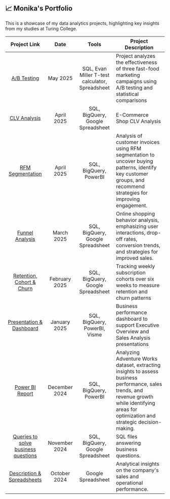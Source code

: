 ## 📈 Monika's Portfolio

This is a showcase of my data analytics projects, highlighting key insights from my studies at Turing College.

| Project Link | Date | Tools | Project Description |
| :-------: | :-----: | :-----: | ----- |
| [A/B Testing](https://github.com/monikase/Data-Analytics-Projects/tree/566f15db7b4f46604da88f260a6e4e56348dabdf/_10-AB%20Testing) | May 2025 | SQL, Evan Miller T-test calculator, Spreadsheet | Project analyzes the effectiveness of three fast-food marketing campaigns using A/B testing and statistical comparisons | 
| [CLV Analysis](https://github.com/monikase/Data-Analytics-Projects/tree/a719671e5eeb623d71f52cc9e7c76c83ff55c8ac/9-Customer%20Life%20Time%20Value%20(CLV)) | April 2025 | SQL, BigQuery, Google Spreadsheet | E-Commerce Shop CLV Analysis |
| [RFM Segmentation](https://github.com/monikase/Data-Analytics-Projects/tree/a719671e5eeb623d71f52cc9e7c76c83ff55c8ac/8-RFM%20Segments) | April 2025 | SQL, BigQuery, PowerBI | Analysis of customer invoices using RFM segmentation to uncover buying patterns, identify key customer groups, and recommend strategies for improving engagement. |
| [Funnel Analysis](https://github.com/monikase/Data-Analytics-Projects/tree/a719671e5eeb623d71f52cc9e7c76c83ff55c8ac/7-Funnel%20Analysis) | March 2025 | SQL, BigQuery, Google Spreadsheet | Online shopping behavior analysis, emphasizing user interactions, drop-off rates, conversion trends, and strategies for improved sales. |
| [Retention, Cohort & Churn](https://github.com/monikase/Data-Analytics-Projects/tree/a719671e5eeb623d71f52cc9e7c76c83ff55c8ac/6-Retention%2C%20Cohorts%20%26%20Churn) | February 2025 | SQL, BigQuery, Google Spreadsheet | Tracking weekly subscription cohorts over six weeks to measure retention and churn patterns |
| [Presentation & Dashboard](https://github.com/monikase/Data-Analytics-Projects/tree/a719671e5eeb623d71f52cc9e7c76c83ff55c8ac/5-Soft%20Skills%20PowerBI) | January 2025 | SQL, BigQuery, PowerBI, Visme | Business performance dashboard to support Executive Overview and Sales Analysis presentations |
| [Power BI Report](https://github.com/monikase/Data-Analytics-Projects/tree/a719671e5eeb623d71f52cc9e7c76c83ff55c8ac/4-Visualizing%20Data%20Using%20Power%20BI) | December 2024 | SQL, BigQuery, PowerBI | Analyzing Adventure Works dataset, extracting insights to assess business performance, sales trends, and revenue growth while identifying areas for optimization and strategic decision-making. |
| [Queries to solve business questions](https://github.com/monikase/Data-Analytics-Projects/tree/566f15db7b4f46604da88f260a6e4e56348dabdf/2-Basic%20SQL) | November 2024 | SQL, BigQuery, Google Spreadsheet | SQL files answering business questions. |
| [Description & Spreadsheets](https://github.com/monikase/Data-Analytics-Projects/tree/e1de707ab341d2532d35182463ee0960f00a1f7b/1-Utilizing%20Spreadsheets%20for%20Data%20Analytics) | October 2024 | Google Spreadsheet | Analytical insights on the company's sales and operational performance. |
